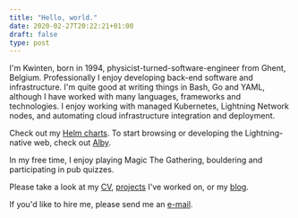 ```yaml
---
title: "Hello, world."
date: 2020-02-27T20:22:21+01:00
draft: false
type: post
---
```

I'm Kwinten, born in 1994, physicist-turned-software-engineer from Ghent, Belgium. 
Professionally I enjoy developing back-end software and infrastructure.
I'm quite good at writing things in Bash, Go and YAML, although I have worked
with many languages, frameworks and technologies. I enjoy working with managed Kubernetes, Lightning Network nodes, and automating cloud infrastructure integration and deployment. 

Check out my [Helm charts](https://github.com/flitz-be/helm-charts/).
To start browsing or developing the Lightning-native web, check out [Alby](https://getalby.com).

In my free time, I enjoy playing Magic The Gathering, bouldering and participating in pub quizzes.

Please take a look at my [CV](./cv), [projects](./portfolio) I've worked on, or my [blog](./posts).

If you'd like to hire me, please send me an [e-mail](mailto:kwinten.debacker@hotmail.com).
<!--more-->
